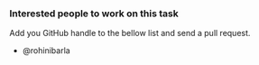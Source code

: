 ### Interested people to work on this task

Add you GitHub handle to the bellow list and send a pull request.
+ @rohinibarla